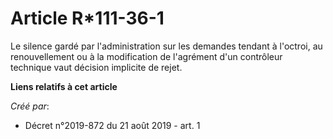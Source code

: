 # Article R*111-36-1

Le silence gardé par l'administration sur les demandes tendant à l'octroi, au renouvellement ou à la modification de
l'agrément d'un contrôleur technique vaut décision implicite de rejet.

**Liens relatifs à cet article**

_Créé par_:

  - Décret n°2019-872 du 21 août 2019 - art. 1
